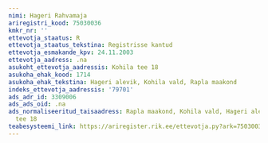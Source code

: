 ```yaml
---
nimi: Hageri Rahvamaja
ariregistri_kood: 75030036
kmkr_nr: ''
ettevotja_staatus: R
ettevotja_staatus_tekstina: Registrisse kantud
ettevotja_esmakande_kpv: 24.11.2003
ettevotja_aadress: .na
asukoht_ettevotja_aadressis: Kohila tee 18
asukoha_ehak_kood: 1714
asukoha_ehak_tekstina: Hageri alevik, Kohila vald, Rapla maakond
indeks_ettevotja_aadressis: '79701'
ads_adr_id: 3309006
ads_ads_oid: .na
ads_normaliseeritud_taisaadress: Rapla maakond, Kohila vald, Hageri alevik, Kohila
  tee 18
teabesysteemi_link: https://ariregister.rik.ee/ettevotja.py?ark=75030036&ref=rekvisiidid
---
```


